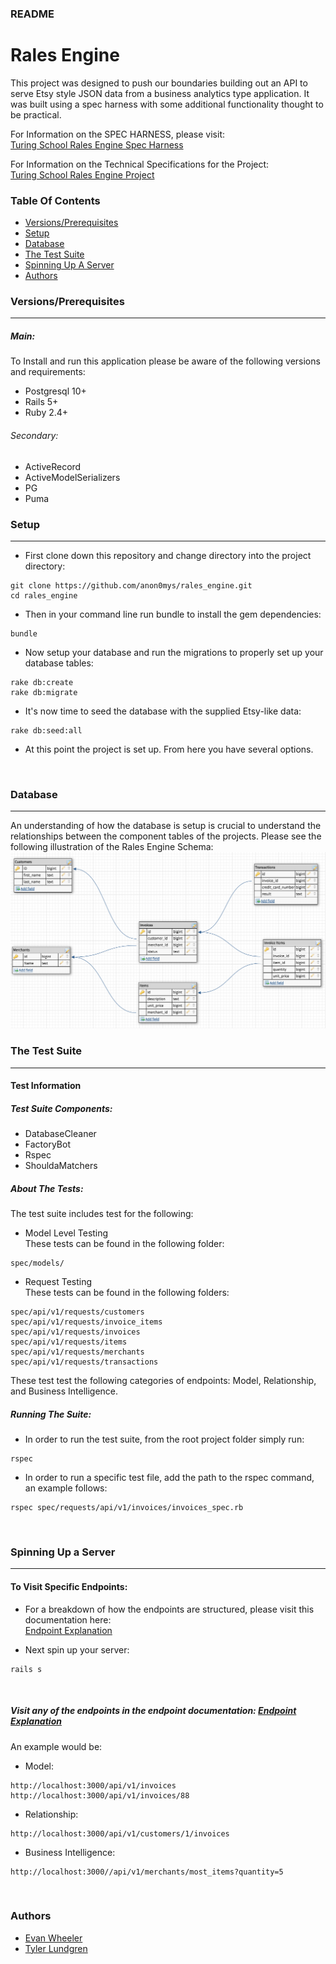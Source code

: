 ### README

# Rales Engine

This project was designed to push our boundaries building out an API to serve Etsy style JSON data from a business analytics type application. It was built using a spec harness with some additional functionality thought to be practical.

For Information on the SPEC HARNESS, please visit:<br>
[Turing School Rales Engine Spec Harness](https://github.com/turingschool/rales_engine_spec_harness)

For Information on the Technical Specifications for the Project:<br>
[Turing School Rales Engine Project](http://backend.turing.io/module3/projects/rails_engine)

### Table Of Contents
- [Versions/Prerequisites](#versions-prerequisites)
- [Setup](#setup)
- [Database](#database)
- [The Test Suite](#the-test-suite)
- [Spinning Up A Server](#spinning-up-a-server)
- [Authors](#authors)

### Versions/Prerequisites
---
##### Main:
To Install and run this application please be aware of the following versions and requirements:
- Postgresql 10+
- Rails 5+
- Ruby 2.4+

###### Secondary:
- ActiveRecord
- ActiveModelSerializers
- PG
- Puma

### Setup
---
- First clone down this repository and change directory into the project directory:
```
git clone https://github.com/anon0mys/rales_engine.git
cd rales_engine
```
- Then in your command line run bundle to install the gem dependencies:
```
bundle
```
- Now setup your database and run the migrations to properly set up your database tables:
```
rake db:create
rake db:migrate
```
- It's now time to seed the database with the supplied Etsy-like data:
```
rake db:seed:all
```
- At this point the project is set up. From here you have several options.

<br>

### Database
---
An understanding of how the database is setup is crucial to understand the relationships between the component tables of the projects. Please see the following illustration of the Rales Engine Schema:
![list](schema.png)
<br>

### The Test Suite
---

#### Test Information

##### Test Suite Components:
- DatabaseCleaner
- FactoryBot
- Rspec
- ShouldaMatchers

##### About The Tests:
 The test suite includes test for the following:
- Model Level Testing<br>
These tests can be found in the following folder:
```
spec/models/
```
- Request Testing<br>
These tests can be found in the following folders:
```
spec/api/v1/requests/customers
spec/api/v1/requests/invoice_items
spec/api/v1/requests/invoices
spec/api/v1/requests/items
spec/api/v1/requests/merchants
spec/api/v1/requests/transactions
```
These test test the following categories of endpoints: Model, Relationship, and Business Intelligence.

##### Running The Suite:
- In order to run the test suite, from the root project folder simply run:
```
rspec
```

- In order to run a specific test file, add the path to the rspec command, an example follows:
```
rspec spec/requests/api/v1/invoices/invoices_spec.rb
```

<br>

### Spinning Up a Server
---

#### To Visit Specific Endpoints:
- For a breakdown of how the endpoints are structured, please visit this documentation here:<br>
[Endpoint Explanation](https://github.com/anon0mys/rales_engine/blob/master/endpoint.md)

- Next spin up your server:
```
rails s
```
<br>

##### Visit any of the endpoints in the endpoint documentation: [Endpoint Explanation](https://github.com/anon0mys/rales_engine/blob/master/endpoint.md)<br>
An example would be:
- Model:
```
http://localhost:3000/api/v1/invoices
http://localhost:3000/api/v1/invoices/88
```
- Relationship:
```
http://localhost:3000/api/v1/customers/1/invoices
```
- Business Intelligence:
```
http://localhost:3000//api/v1/merchants/most_items?quantity=5
```

<br>

### Authors
- [Evan Wheeler](https://github.com/anon0mys)
- [Tyler Lundgren](https://github.com/nergdnvlt)
